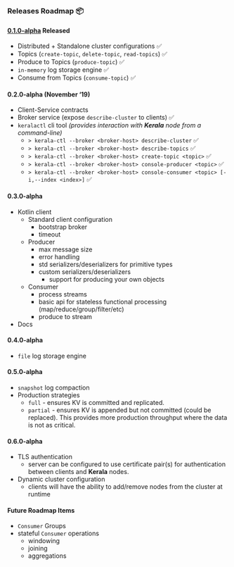 ### Releases Roadmap 📦

#### [0.1.0-alpha](https://github.com/djjonno/kerala/releases/tag/0.1.0-alpha) Released

- Distributed + Standalone cluster configurations ✅
- Topics (`create-topic`, `delete-topic`, `read-topics`) ✅
- Produce to Topics (`produce-topic`) ✅
- `in-memory` log storage engine ✅
- Consume from Topics (`consume-topic`) ✅

#### 0.2.0-alpha (November ‘19)

- Client-Service contracts
- Broker service (expose `describe-cluster` to clients) ✅
- `keralactl` cli tool *(provides interaction with **Kerala** node from a command-line)*
    - `> kerala-ctl --broker <broker-host> describe-cluster` ✅
    - `> kerala-ctl --broker <broker-host> describe-topics` ✅
    - `> kerala-ctl --broker <broker-host> create-topic <topic>` ✅
    - `> kerala-ctl --broker <broker-host> console-producer <topic>` ✅
    - `> kerala-ctl --broker <broker-host> console-consumer <topic> [-i,--index <index>]` ✅

#### 0.3.0-alpha

- Kotlin client
    - Standard client configuration
        - bootstrap broker
        - timeout
    - Producer
        - max message size
        - error handling
        - std serializers/deserializers for primitive types
        - custom serializers/deserializers
            - support for producing your own objects
    - Consumer
        - process streams
        - basic api for stateless functional processing (map/reduce/group/filter/etc)
        - produce to stream
- Docs

#### 0.4.0-alpha

- `file` log storage engine

#### 0.5.0-alpha

- `snapshot` log compaction
- Production strategies
    - `full` - ensures KV is committed and replicated. 
    - `partial` - ensures KV is appended but not committed (could be replaced).  This provides more production throughput where the data is not as critical.

#### 0.6.0-alpha

- TLS authentication
    - server can be configured to use certificate pair(s) for authentication between clients and **Kerala** nodes. 
- Dynamic cluster configuration
    - clients will have the ability to add/remove nodes from the cluster at runtime   

#### Future Roadmap Items

- `Consumer` Groups
- stateful `Consumer` operations
    - windowing
    - joining
    - aggregations
